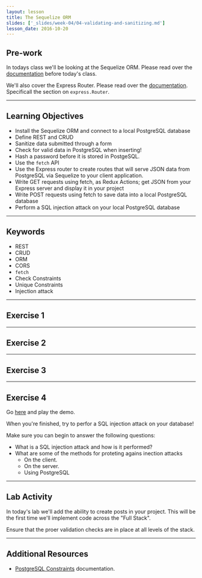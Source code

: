 ```yaml
---
layout: lesson
title: The Sequelize ORM
slides: ['_slides/week-04/04-validating-and-sanitizing.md']
lesson_date: 2016-10-20
---
```


## Pre-work

In todays class we'll be looking at the Sequelize ORM.
Please read over the [documentation](http://docs.sequelizejs.com/en/v3/) before today's class.

We'll also cover the Express Router. Please read over the [documentation](https://expressjs.com/en/guide/routing.html). 
Specificall the section on `express.Router`.

---

## Learning Objectives

- Install the Sequelize ORM and connect to a local PostgreSQL database
- Define REST and CRUD
- Sanitize data submitted through a form
- Check for valid data in PostgreSQL when inserting!
- Hash a password before it is stored in PostgeSQL.
- Use the `fetch` API
- Use the Express router to create routes that will serve JSON
data from PostgreSQL via Sequelize to your client application.
- Write GET requests using fetch, as Redux Actions; get JSON from your Express server
and display it in your project
- Write POST requests using fetch to save data into a local PostgreSQL database
- Perform a SQL injection attack on your local PostgreSQL database

---

## Keywords

- REST
- CRUD
- ORM
- CORS
- `fetch`
- Check Constraints
- Unique Constraints
- Injection attack

---

## Exercise 1



---

## Exercise 2

---

## Exercise 3

---

## Exercise 4

Go [here](https://www.codebashing.com/) and play the demo.

When you're finished, try to perfor a SQL injection attack on your database!

Make sure you can begin to answer the following questions: <br/>
- What is a SQL injection attack and how is it performed?
- What are some of the methods for proteting agains inection attacks
  - On the client.
  - On the server.
  - Using PostgreSQL

---

## Lab Activity

In today's lab we'll add the ability to create posts in your project. This will be the first time we'll 
implement code across the "Full Stack".

Ensure that the proer validation checks are in place at all levels of the stack.

---

## Additional Resources

- [PostgreSQL Constraints](https://www.postgresql.org/docs/9.6/static/ddl-constraints.html) documentation.

